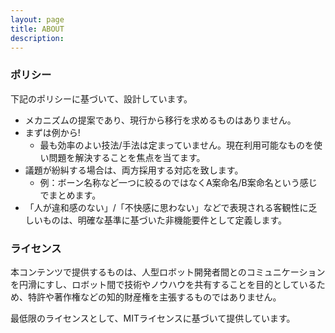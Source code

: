 ```yaml
---
layout: page
title: ABOUT
description:
---
```


### ポリシー

下記のポリシーに基づいて、設計しています。

* メカニズムの提案であり、現行から移行を求めるものはありません。
* まずは例から!
  * 最も効率のよい技法/手法は定まっていません。現在利用可能なものを使い問題を解決することを焦点を当てます。
* 議題が紛糾する場合は、両方採用する対応を致します。
  * 例：ボーン名称など一つに絞るのではなくA案命名/B案命名という感じでまとめます。
* 「人が違和感のない」/「不快感に思わない」などで表現される客観性に乏しいものは、明確な基準に基づいた非機能要件として定義します。

### ライセンス

本コンテンツで提供するものは、人型ロボット開発者間とのコミュニケーションを円滑にすし、ロボット間で技術やノウハウを共有することを目的としているため、特許や著作権などの知的財産権を主張するものではありません。

最低限のライセンスとして、MITライセンスに基づいて提供しています。
